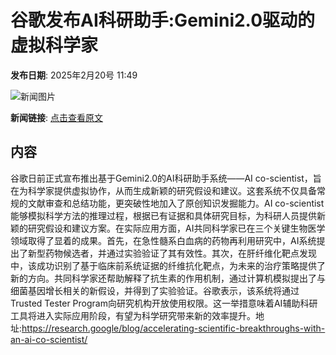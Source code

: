 # 谷歌发布AI科研助手:Gemini2.0驱动的虚拟科学家

**发布日期**: 2025年2月20号 11:49

![新闻图片](https://pic.chinaz.com/picmap/thumb/201811151621147122_90.jpg)

**新闻链接**: [点击查看原文](https://www.aibase.com/zh/news/15552)

## 内容

谷歌日前正式宣布推出基于Gemini2.0的AI科研助手系统——AI co-scientist，旨在为科学家提供虚拟协作，从而生成新颖的研究假设和建议。这套系统不仅具备常规的文献审查和总结功能，更突破性地加入了原创知识发掘能力。AI co-scientist能够模拟科学方法的推理过程，根据已有证据和具体研究目标，为科研人员提供新颖的研究假设和建议方案。在实际应用方面，AI共同科学家已在三个关键生物医学领域取得了显着的成果。首先，在急性髓系白血病的药物再利用研究中，AI系统提出了新型药物候选者，并通过实验验证了其有效性。其次，在肝纤维化靶点发现中，该成功识别了基于临床前系统证据的纤维抗化靶点，为未来的治疗策略提供了新的方向。共同科学家还帮助解释了抗生素的作用机制，通过计算机模拟提出了与细菌基因增长相关的新假设，并得到了实验验证。谷歌表示，该系统将通过Trusted Tester Program向研究机构开放使用权限。这一举措意味着AI辅助科研工具将进入实际应用阶段，有望为科学研究带来新的效率提升。地址:https://research.google/blog/accelerating-scientific-breakthroughs-with-an-ai-co-scientist/
